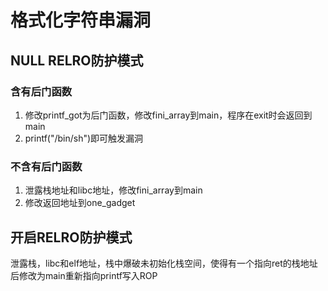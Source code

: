 # 格式化字符串漏洞

## NULL RELRO防护模式

### 含有后门函数

1. 修改printf_got为后门函数，修改fini_array到main，程序在exit时会返回到main
2. printf("/bin/sh")即可触发漏洞

### 不含有后门函数

1. 泄露栈地址和libc地址，修改fini_array到main
2. 修改返回地址到one_gadget

## 开启RELRO防护模式

泄露栈，libc和elf地址，栈中爆破未初始化栈空间，使得有一个指向ret的栈地址后修改为main重新指向printf写入ROP
